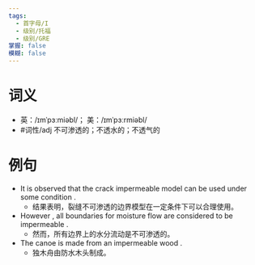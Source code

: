 ```yaml
---
tags:
  - 首字母/I
  - 级别/托福
  - 级别/GRE
掌握: false
模糊: false
---
```

# 词义
- 英：/ɪmˈpɜːmiəbl/； 美：/ɪmˈpɜːrmiəbl/
- #词性/adj  不可渗透的；不透水的；不透气的
# 例句
- It is observed that the crack impermeable model can be used under some condition .
	- 结果表明，裂缝不可渗透的边界模型在一定条件下可以合理使用。
- However , all boundaries for moisture flow are considered to be impermeable .
	- 然而，所有边界上的水分流动是不可渗透的。
- The canoe is made from an impermeable wood .
	- 独木舟由防水木头制成。
